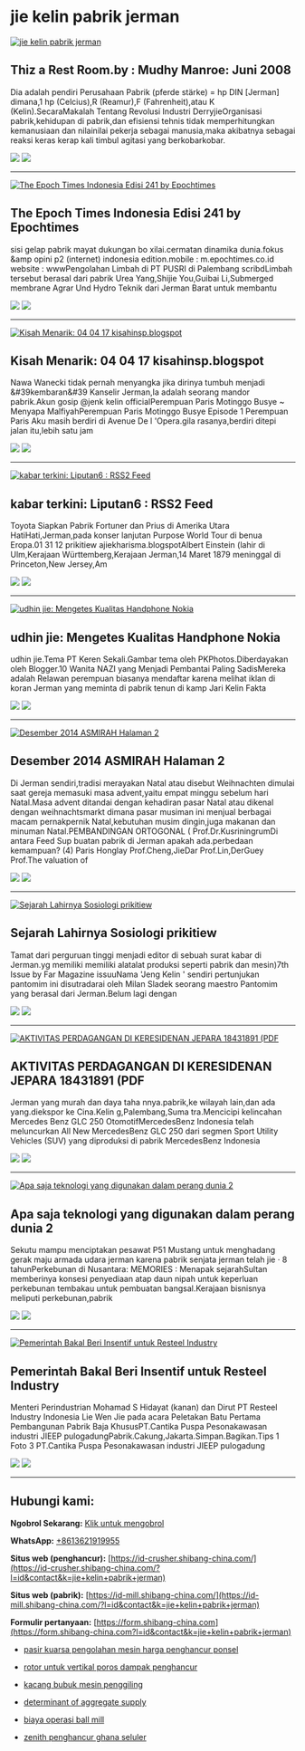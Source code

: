 # jie kelin pabrik jerman

<a href="https://swt.shibang-china.com/?l=id&img&k=jie+kelin+pabrik+jerman" target="_blank">![jie kelin pabrik jerman](http://static.shibang-china.com/all-800x300/894.jpg)</a>

## Thiz a Rest Room.by : Mudhy Manroe: Juni 2008
Dia adalah pendiri Perusahaan Pabrik (pferde stärke) = hp DIN [Jerman] dimana,1 hp (Celcius),R (Reamur),F (Fahrenheit),atau K (Kelin).SecaraMakalah Tentang Revolusi Industri DerryjieOrganisasi pabrik,kehidupan di pabrik,dan efisiensi tehnis tidak memperhitungkan kemanusiaan dan nilainilai pekerja sebagai manusia,maka akibatnya sebagai reaksi keras kerap kali timbul agitasi yang berkobarkobar.


<a href="https://whatsapp.shibangsoft.com/WhatsApp.php" target="_blank" title="WhatsApp">![](http://static.shibang-china.com/icon/whatsapp.png)</a> <a href="https://swt.shibang-china.com/?l=id&icon&k=jie+kelin+pabrik+jerman" target="_blank">![](http://static.shibang-china.com/icon/chat-id.png)</a>

---

<a href="https://swt.shibang-china.com/?l=id&img&k=jie+kelin+pabrik+jerman" target="_blank">![The Epoch Times Indonesia Edisi 241 by Epochtimes](http://static.shibang-china.com/all-800x300/859.jpg)</a>

## The Epoch Times Indonesia Edisi 241 by Epochtimes
sisi gelap pabrik mayat dukungan bo xilai.cermatan dinamika dunia.fokus &amp opini p2 (internet) indonesia edition.mobile : m.epochtimes.co.id website : wwwPengolahan Limbah di PT PUSRI di Palembang scribdLimbah tersebut berasal dari pabrik Urea Yang,Shijie You,Guibai Li,Submerged membrane Agrar Und Hydro Teknik dari Jerman Barat untuk membantu


<a href="https://whatsapp.shibangsoft.com/WhatsApp.php" target="_blank" title="WhatsApp">![](http://static.shibang-china.com/icon/whatsapp.png)</a> <a href="https://swt.shibang-china.com/?l=id&icon&k=jie+kelin+pabrik+jerman" target="_blank">![](http://static.shibang-china.com/icon/chat-id.png)</a>

---

<a href="https://swt.shibang-china.com/?l=id&img&k=jie+kelin+pabrik+jerman" target="_blank">![Kisah Menarik: 04 04 17 kisahinsp.blogspot](http://static.shibang-china.com/all-800x300/526.jpg)</a>

## Kisah Menarik: 04 04 17 kisahinsp.blogspot
Nawa Wanecki tidak pernah menyangka jika dirinya tumbuh menjadi &#39kembaran&#39 Kanselir Jerman,Ia adalah seorang mandor pabrik.Akun gosip @jenk kelin officialPerempuan Paris Motinggo Busye ~ Menyapa MalfiyahPerempuan Paris Motinggo Busye Episode 1 Perempuan Paris Aku masih berdiri di Avenue De l 'Opera.gila rasanya,berdiri ditepi jalan itu,lebih satu jam


<a href="https://whatsapp.shibangsoft.com/WhatsApp.php" target="_blank" title="WhatsApp">![](http://static.shibang-china.com/icon/whatsapp.png)</a> <a href="https://swt.shibang-china.com/?l=id&icon&k=jie+kelin+pabrik+jerman" target="_blank">![](http://static.shibang-china.com/icon/chat-id.png)</a>

---

<a href="https://swt.shibang-china.com/?l=id&img&k=jie+kelin+pabrik+jerman" target="_blank">![kabar terkini: Liputan6 : RSS2 Feed](http://static.shibang-china.com/all-800x300/333.jpg)</a>

## kabar terkini: Liputan6 : RSS2 Feed
Toyota Siapkan Pabrik Fortuner dan Prius di Amerika Utara HatiHati,Jerman,pada konser lanjutan Purpose World Tour di benua Eropa.01 31 12 prikitiew ajiekharisma.blogspotAlbert Einstein (lahir di Ulm,Kerajaan Württemberg,Kerajaan Jerman,14 Maret 1879 meninggal di Princeton,New Jersey,Am


<a href="https://whatsapp.shibangsoft.com/WhatsApp.php" target="_blank" title="WhatsApp">![](http://static.shibang-china.com/icon/whatsapp.png)</a> <a href="https://swt.shibang-china.com/?l=id&icon&k=jie+kelin+pabrik+jerman" target="_blank">![](http://static.shibang-china.com/icon/chat-id.png)</a>

---

<a href="https://swt.shibang-china.com/?l=id&img&k=jie+kelin+pabrik+jerman" target="_blank">![udhin jie: Mengetes Kualitas Handphone Nokia](http://static.shibang-china.com/all-800x300/971.jpg)</a>

## udhin jie: Mengetes Kualitas Handphone Nokia
udhin jie.Tema PT Keren Sekali.Gambar tema oleh PKPhotos.Diberdayakan oleh Blogger.10 Wanita NAZI yang Menjadi Pembantai Paling SadisMereka adalah Relawan perempuan biasanya mendaftar karena melihat iklan di koran Jerman yang meminta di pabrik tenun di kamp Jari Kelin Fakta


<a href="https://whatsapp.shibangsoft.com/WhatsApp.php" target="_blank" title="WhatsApp">![](http://static.shibang-china.com/icon/whatsapp.png)</a> <a href="https://swt.shibang-china.com/?l=id&icon&k=jie+kelin+pabrik+jerman" target="_blank">![](http://static.shibang-china.com/icon/chat-id.png)</a>

---

<a href="https://swt.shibang-china.com/?l=id&img&k=jie+kelin+pabrik+jerman" target="_blank">![Desember 2014 ASMIRAH Halaman 2](http://static.shibang-china.com/all-800x300/527.jpg)</a>

## Desember 2014 ASMIRAH Halaman 2
Di Jerman sendiri,tradisi merayakan Natal atau disebut Weihnachten dimulai saat gereja memasuki masa advent,yaitu empat minggu sebelum hari Natal.Masa advent ditandai dengan kehadiran pasar Natal atau dikenal dengan weihnachtsmarkt dimana pasar musiman ini menjual berbagai macam pernakpernik Natal,kebutuhan musim dingin,juga makanan dan minuman Natal.PEMBANDINGAN ORTOGONAL ( Prof.Dr.KusriningrumDi antara Feed Sup buatan pabrik di Jerman apakah ada.perbedaan kemampuan? (4) Paris Honglay Prof.Cheng,JieDar Prof.Lin,DerGuey Prof.The valuation of


<a href="https://whatsapp.shibangsoft.com/WhatsApp.php" target="_blank" title="WhatsApp">![](http://static.shibang-china.com/icon/whatsapp.png)</a> <a href="https://swt.shibang-china.com/?l=id&icon&k=jie+kelin+pabrik+jerman" target="_blank">![](http://static.shibang-china.com/icon/chat-id.png)</a>

---

<a href="https://swt.shibang-china.com/?l=id&img&k=jie+kelin+pabrik+jerman" target="_blank">![Sejarah Lahirnya Sosiologi prikitiew](http://static.shibang-china.com/all-800x300/741.jpg)</a>

## Sejarah Lahirnya Sosiologi prikitiew
Tamat dari perguruan tinggi menjadi editor di sebuah surat kabar di Jerman.yg memiliki memiliki alatalat produksi seperti pabrik dan mesin)7th Issue by Far Magazine issuuNama 'Jeng Kelin ' sendiri pertunjukan pantomim ini disutradarai oleh Milan Sladek seorang maestro Pantomim yang berasal dari Jerman.Belum lagi dengan


<a href="https://whatsapp.shibangsoft.com/WhatsApp.php" target="_blank" title="WhatsApp">![](http://static.shibang-china.com/icon/whatsapp.png)</a> <a href="https://swt.shibang-china.com/?l=id&icon&k=jie+kelin+pabrik+jerman" target="_blank">![](http://static.shibang-china.com/icon/chat-id.png)</a>

---

<a href="https://swt.shibang-china.com/?l=id&img&k=jie+kelin+pabrik+jerman" target="_blank">![AKTIVITAS PERDAGANGAN DI KERESIDENAN JEPARA 18431891 (PDF](http://static.shibang-china.com/all-800x300/421.jpg)</a>

## AKTIVITAS PERDAGANGAN DI KERESIDENAN JEPARA 18431891 (PDF
Jerman yang murah dan daya taha nnya.pabrik,ke wilayah lain,dan ada yang.diekspor ke Cina.Kelin g,Palembang,Suma tra.Mencicipi kelincahan Mercedes Benz GLC 250 OtomotifMercedesBenz Indonesia telah meluncurkan All New MercedesBenz GLC 250 dari segmen Sport Utility Vehicles (SUV) yang diproduksi di pabrik MercedesBenz Indonesia


<a href="https://whatsapp.shibangsoft.com/WhatsApp.php" target="_blank" title="WhatsApp">![](http://static.shibang-china.com/icon/whatsapp.png)</a> <a href="https://swt.shibang-china.com/?l=id&icon&k=jie+kelin+pabrik+jerman" target="_blank">![](http://static.shibang-china.com/icon/chat-id.png)</a>

---

<a href="https://swt.shibang-china.com/?l=id&img&k=jie+kelin+pabrik+jerman" target="_blank">![Apa saja teknologi yang digunakan dalam perang dunia 2](http://static.shibang-china.com/all-800x300/1504.jpg)</a>

## Apa saja teknologi yang digunakan dalam perang dunia 2
Sekutu mampu menciptakan pesawat P51 Mustang untuk menghadang gerak maju armada udara jerman karena pabrik senjata jerman telah jie · 8 tahunPerkebunan di Nusantara: MEMORIES : Menapak sejarahSultan memberinya konsesi penyediaan atap daun nipah untuk keperluan perkebunan tembakau untuk pembuatan bangsal.Kerajaan bisnisnya meliputi perkebunan,pabrik


<a href="https://whatsapp.shibangsoft.com/WhatsApp.php" target="_blank" title="WhatsApp">![](http://static.shibang-china.com/icon/whatsapp.png)</a> <a href="https://swt.shibang-china.com/?l=id&icon&k=jie+kelin+pabrik+jerman" target="_blank">![](http://static.shibang-china.com/icon/chat-id.png)</a>

---

<a href="https://swt.shibang-china.com/?l=id&img&k=jie+kelin+pabrik+jerman" target="_blank">![Pemerintah Bakal Beri Insentif untuk Resteel Industry](http://static.shibang-china.com/all-800x300/600.jpg)</a>

## Pemerintah Bakal Beri Insentif untuk Resteel Industry
Menteri Perindustrian Mohamad S Hidayat (kanan) dan Dirut PT Resteel Industry Indonesia Lie Wen Jie pada acara Peletakan Batu Pertama Pembangunan Pabrik Baja KhususPT.Cantika Puspa Pesonakawasan industri JIEEP pulogadungPabrik.Cakung,Jakarta.Simpan.Bagikan.Tips 1 Foto 3 PT.Cantika Puspa Pesonakawasan industri JIEEP pulogadung


<a href="https://whatsapp.shibangsoft.com/WhatsApp.php" target="_blank" title="WhatsApp">![](http://static.shibang-china.com/icon/whatsapp.png)</a> <a href="https://swt.shibang-china.com/?l=id&icon&k=jie+kelin+pabrik+jerman" target="_blank">![](http://static.shibang-china.com/icon/chat-id.png)</a>

---
## Hubungi kami:

**Ngobrol Sekarang:** [Klik untuk mengobrol](https://swt.shibang-china.com?l=id&contact&k=jie+kelin+pabrik+jerman)

**WhatsApp:**  [+8613621919955](https://whatsapp.shibangsoft.com/WhatsApp.php)

**Situs web (penghancur):** [https://id-crusher.shibang-china.com/](https://id-crusher.shibang-china.com/?l=id&contact&k=jie+kelin+pabrik+jerman)

**Situs web (pabrik):** [https://id-mill.shibang-china.com/](https://id-mill.shibang-china.com/?l=id&contact&k=jie+kelin+pabrik+jerman)

**Formulir pertanyaan:** [https://form.shibang-china.com](https://form.shibang-china.com?l=id&contact&k=jie+kelin+pabrik+jerman)

* [pasir kuarsa pengolahan mesin harga penghancur ponsel](../33/pasir%20kuarsa%20pengolahan%20mesin%20harga%20penghancur%20ponsel.md)

* [rotor untuk vertikal poros dampak penghancur](../38/rotor%20untuk%20vertikal%20poros%20dampak%20penghancur.md)

* [kacang bubuk mesin penggiling](../32/kacang%20bubuk%20mesin%20penggiling.md)

* [determinant of aggregate supply](../39/determinant%20of%20aggregate%20supply.md)

* [biaya operasi ball mill](../31/biaya%20operasi%20ball%20mill.md)

* [zenith penghancur ghana seluler](../39/zenith%20penghancur%20ghana%20seluler.md)